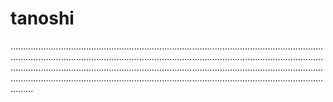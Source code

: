 # tanoshi

.........................................................................................................................................................................................................................................................................................................................................................................................................................................................................................................................